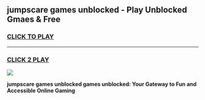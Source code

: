 
## jumpscare games unblocked - Play Unblocked Gmaes & Free
<h3>
<a href="https://news.freeplayer.one?title=jumpscare_games_unblocked&ref=23F">CLICK TO PLAY</a></h3>
<hr>

<h3>
<a href="https://news.freeplayer.one?title=jumpscare_games_unblocked&ref=23F">CLICK 2 PLAY</a>
  
</h3>

<a href="https://news.freeplayer.one?title=jumpscare_games_unblocked&ref=23F/"><img src="https://clearcache.store/games.png"></a>


**jumpscare games unblocked games unblocked: Your Gateway to Fun and Accessible Online Gaming**

